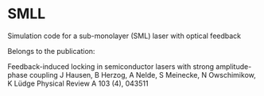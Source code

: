 # SMLL
Simulation code for a sub-monolayer (SML) laser with optical feedback

Belongs to the publication:

  Feedback-induced locking in semiconductor lasers with strong amplitude-phase coupling
  J Hausen, B Herzog, A Nelde, S Meinecke, N Owschimikow, K Lüdge
  Physical Review A 103 (4), 043511
